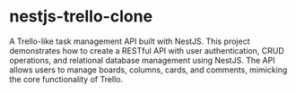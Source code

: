# nestjs-trello-clone
A Trello-like task management API built with NestJS. This project demonstrates how to create a RESTful API with user authentication, CRUD operations, and relational database management using NestJS. The API allows users to manage boards, columns, cards, and comments, mimicking the core functionality of Trello.
